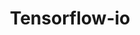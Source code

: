 ---
layout: page
title: Tensorflow-io
description: IO extensions for the Tensorflow library
img: assets/img/tf-logo.png
redirect: https://www.tensorflow.org/io
importance: 2
category: work
---
